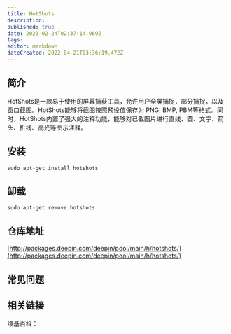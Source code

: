 ```yaml
---
title: HotShots
description: 
published: true
date: 2023-02-24T02:37:14.969Z
tags: 
editor: markdown
dateCreated: 2022-04-21T03:36:19.472Z
---
```


## 简介

HotShots是一款易于使用的屏幕捕获工具，允许用户全屏捕捉，部分捕捉，以及窗口截图。HotShots能够将截图按照预设值保存为 PNG, BMP, PBM等格式。同时，HotShots内置了强大的注释功能，能够对已截图片进行直线、圆、文字、箭头、折线、高光等图示注释。

## 安装

`sudo apt-get install hotshots`

## 卸载

`sudo apt-get remove hotshots`

## 仓库地址

[http://packages.deepin.com/deepin/pool/main/h/hotshots/](http://packages.deepin.com/deepin/pool/main/h/hotshots/)

## 常见问题

## 相关链接

维基百科：
